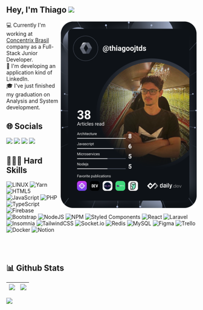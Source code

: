 

   
   <h2 align="left">Hey, I'm Thiago
  <img height="30" src= https://camo.githubusercontent.com/e8e7b06ecf583bc040eb60e44eb5b8e0ecc5421320a92929ce21522dbc34c891/68747470733a2f2f6d656469612e67697068792e636f6d2f6d656469612f6876524a434c467a6361737252346961377a2f67697068792e676966 >
  </h2>
  <img align="right" src="https://github.com/Thiagoojtds/Thiagoojtds/blob/main/devcard.svg" width="360"/>

   💻 Currently I'm working at <a href="https://webhelp.com/pt-br/](https://www.googleadservices.com/pagead/aclk?sa=L&ai=DChcSEwjYyZyltI6GAxUtp4MHHWJrAA0YABAAGgJlZg&ase=2&gclid=CjwKCAjwl4yyBhAgEiwADSEjeAfNnfXP--2wM_oOA8CURIpgWDQWWJlUXPgp0l6vCklZw8Wi5LO2RxoCZWcQAvD_BwE&ei=3AJEZuPpBqTN1sQPspaY2AU&ohost=www.google.com&cid=CAESVeD2ijExY9KiUQUvJjG-Y_U01APMExnkhKrJVsyMe-n51CvLo1uf1lONJX6Tt-eVm9uTJsrikHCUumrFoC21NnShj7bGiL_9eZZdQEk6LDBsX_HepHQ&sig=AOD64_2MMsz4tjjhGqNBH_RCZxrLh7OeeA&q&sqi=2&nis=4&adurl&ved=2ahUKEwjjx4yltI6GAxWkppUCHTILBlsQ0Qx6BAgNEAE)">Concentrix Brasil</a> company as a Full-Stack Junior Developer.<br>
   🌱 I'm developing an application kind of LinkedIn.<br>
   🎓 I've just finished my graduation on Analysis and System development.<br>


 <h2>🌐 Socials </h2>
  <div">
  <a href="https://www.instagram.com/thiagoojtds/" target="_blank"><img src="https://img.shields.io/badge/-Instagram-%23E4405F?style=for-the-badge&logo=instagram&logoColor=white" target="_blank"></a>
 <a href="" target="_blank"><img src="https://img.shields.io/badge/Discord-7289DA?style=for-the-badge&logo=discord&logoColor=white" target="_blank"></a> 
  <a href = "mailto:thiagoojtds@gmail.com"><img src="https://img.shields.io/badge/-Gmail-%23333?style=for-the-badge&logo=gmail&logoColor=white" target="_blank"></a>
  <a href="https://www.linkedin.com/in/thiagoojtds/" target="_blank"><img src="https://img.shields.io/badge/-LinkedIn-%230077B5?style=for-the-badge&logo=linkedin&logoColor=white" target="_blank"></a> 
  </div>



<h2>👨🏻‍💻 Hard Skills </h2>

![LINUX](https://img.shields.io/badge/Linux-FCC624?style=flat&logo=linux&logoColor=black) 
![Yarn](https://img.shields.io/badge/yarn-%232C8EBB.svg?style=flat&logo=yarn&logoColor=white) 
![HTML5](https://img.shields.io/badge/html5-%23E34F26.svg?style=flat&logo=html5&logoColor=white) 
![JavaScript](https://img.shields.io/badge/javascript-%23323330.svg?style=flat&logo=javascript&logoColor=%23F7DF1E) 
![PHP](https://img.shields.io/badge/php-%23777BB4.svg?style=flat&logo=php&logoColor=white) 
![TypeScript](https://img.shields.io/badge/typescript-%23007ACC.svg?style=flat&logo=typescript&logoColor=white) 
![Firebase](https://img.shields.io/badge/firebase-%23039BE5.svg?style=flat&logo=firebase) 
![Bootstrap](https://img.shields.io/badge/bootstrap-%23563D7C.svg?style=flat&logo=bootstrap&logoColor=white) 
![NodeJS](https://img.shields.io/badge/node.js-6DA55F?style=flat&logo=node.js&logoColor=white) 
![NPM](https://img.shields.io/badge/NPM-%23000000.svg?style=flat&logo=npm&logoColor=white) 
![Styled Components](https://img.shields.io/badge/styled--components-DB7093?style=flat&logo=styled-components&logoColor=white) 
![React](https://img.shields.io/badge/react-%2320232a.svg?style=flat&logo=react&logoColor=%2361DAFB) 
![Laravel](https://img.shields.io/badge/laravel-%23FF2D20.svg?style=flat&logo=laravel&logoColor=white) 
![Insomnia](https://img.shields.io/badge/Insomnia-black?style=flat&logo=insomnia&logoColor=5849BE) 
![TailwindCSS](https://img.shields.io/badge/tailwindcss-%2338B2AC.svg?style=flat&logo=tailwind-css&logoColor=white) 
![Socket.io](https://img.shields.io/badge/Socket.io-black?style=flat&logo=socket.io&badgeColor=010101) 
![Redis](https://img.shields.io/badge/redis-%23DD0031.svg?style=flat&logo=redis&logoColor=white) 
![MySQL](https://img.shields.io/badge/mysql-%2300f.svg?style=flat&logo=mysql&logoColor=white) 
![Figma](https://img.shields.io/badge/figma-%23F24E1E.svg?style=flat&logo=figma&logoColor=white) 
![Trello](https://img.shields.io/badge/Trello-%23026AA7.svg?style=flat&logo=Trello&logoColor=white) 
![Docker](https://img.shields.io/badge/docker-%230db7ed.svg?style=flat&logo=docker&logoColor=white) 
![Notion](https://img.shields.io/badge/Notion-%23000000.svg?style=flat&logo=notion&logoColor=white)

 <br> <br>

<h2>📊 Github Stats </h2>
   
<div>
  <a href="https://github.com/Thiagoojtds">
    
 
|<img height="180em" src="https://github-readme-stats.vercel.app/api?username=Thiagoojtds&show_icons=true&theme=github_dark&include_all_commits=true&count_private=true"/>  | <img height="180em" src="https://github-readme-stats.vercel.app/api/top-langs/?username=thiagoojtds&theme=github_dark&hide_border=false&include_all_commits=true&count_private=false&layout=compact"/>|   
| ------------- | ------------- |
</div>

[![](https://visitcount.itsvg.in/api?id=thiagoojtds&label=Profile%20Views&color=12&icon=2&pretty=true)](https://visitcount.itsvg.in)
